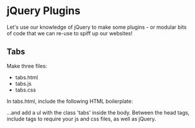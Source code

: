 # jQuery Plugins

Let's use our knowledge of jQuery to make some plugins - or
modular bits of code that we can re-use to spiff up our websites!

## Tabs
Make three files: 
* tabs.html
* tabs.js
* tabs.css

In tabs.html, include the following HTML boilerplate:
    <!DOCTYPE html>
<html>
  <head>
    <title></title>
  </head>
  <body>
    
  </body>
</html>

...and add a ul with the class 'tabs' inside the body. Between the head tags, include tags to require your js and css files, as well as jQuery.
